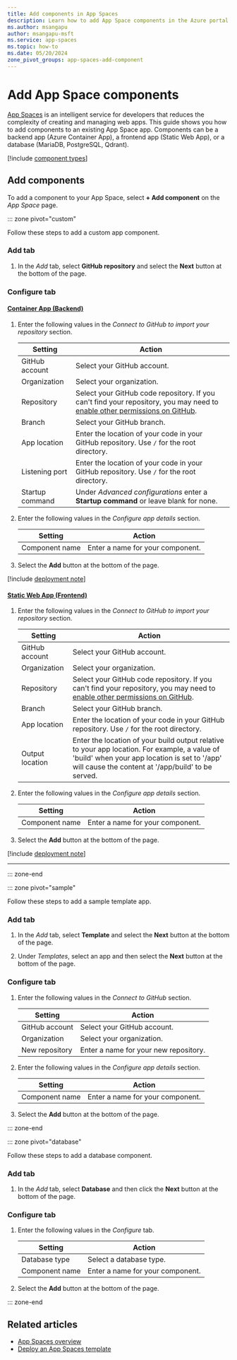 ```yaml
---
title: Add components in App Spaces
description: Learn how to add App Space components in the Azure portal.
ms.author: msangapu
author: msangapu-msft
ms.service: app-spaces
ms.topic: how-to
ms.date: 05/20/2024
zone_pivot_groups: app-spaces-add-component
---
```



# Add App Space components

[App Spaces](https://go.microsoft.com/fwlink/?linkid=2234200) is an intelligent service for developers that reduces the complexity of creating and managing web apps. This guide shows you how to add components to an existing App Space app. Components can be a backend app (Azure Container App), a frontend app (Static Web App), or a database (MariaDB, PostgreSQL, Qdrant).

[!include [component types](./includes/component-types-table.md)]

## Add components

To add a component to your App Space, select **+ Add component** on the _App Space_ page.

::: zone pivot="custom"  

Follow these steps to add a custom app component.

### Add tab

1. In the _Add_ tab, select **GitHub repository** and select the **Next** button at the bottom of the page.

### Configure tab

#### [Container App (Backend)](#tab/aca/)

1. Enter the following values in the _Connect to GitHub to import your repository_ section.

    | Setting | Action |
    |---|---|
    | GitHub account | Select your GitHub account. |
    | Organization | Select your organization. |
    | Repository | Select your GitHub code repository. If you can't find your repository, you may need to [enable other permissions on GitHub](https://docs.github.com/get-started/learning-about-github/access-permissions-on-github). |
    | Branch | Select your GitHub branch. |
    | App location | Enter the location of your code in your GitHub repository. Use `/` for the root directory. |
    | Listening port | Enter the location of your code in your GitHub repository. Use `/` for the root directory. |
    | Startup command | Under *Advanced configurations* enter a **Startup command** or leave blank for none.|


1. Enter the following values in the _Configure app details_ section.

    | Setting | Action |
    |---|---|
    | Component name | Enter a name for your component. |

1. Select the **Add** button at the bottom of the page.

[!include [deployment note](./includes/provisioning-note-aca.md)]
#### [Static Web App (Frontend)](#tab/swa/)
1. Enter the following values in the _Connect to GitHub to import your repository_ section.

    | Setting | Action |
    |---|---|
    | GitHub account | Select your GitHub account. |
    | Organization | Select your organization. |
    | Repository | Select your GitHub code repository. If you can't find your repository, you may need to [enable other permissions on GitHub](https://docs.github.com/get-started/learning-about-github/access-permissions-on-github). |
    | Branch | Select your GitHub branch. |
    | App location | Enter the location of your code in your GitHub repository. Use `/` for the root directory. |
    | Output location | Enter the location of your build output relative to your app location. For example, a value of 'build' when your app location is set to '/app' will cause the content at '/app/build' to be served. |

1. Enter the following values in the _Configure app details_ section.

    | Setting | Action |
    |---|---|
    | Component name | Enter a name for your component. |

1. Select the **Add** button at the bottom of the page.

[!include [deployment note](./includes/provisioning-note-swa.md)]

* * *

::: zone-end

::: zone pivot="sample"  

Follow these steps to add a sample template app.

### Add tab

1. In the _Add_ tab, select **Template** and select the **Next** button at the bottom of the page.

1. Under _Templates_, select an app and then select the **Next** button at the bottom of the page.

### Configure tab

1. Enter the following values in the _Connect to GitHub_ section.

    | Setting | Action |
    |---|---|
    | GitHub account | Select your GitHub account. |
    | Organization | Select your organization. |
    | New repository | Enter a name for your new repository. |


1. Enter the following values in the _Configure app details_ section.

    | Setting | Action |
    |---|---|
    | Component name | Enter a name for your component. |

1. Select the **Add** button at the bottom of the page.

::: zone-end

::: zone pivot="database"  

Follow these steps to add a database component.

### Add tab

1. In the _Add_ tab, select **Database** and then click the **Next** button at the bottom of the page.

### Configure tab

1. Enter the following values in the _Configure_ tab.

    | Setting | Action |
    |---|---|
    | Database type | Select a database type. |
    | Component name | Enter a name for your component. |

1. Select the **Add** button at the bottom of the page.

::: zone-end

## Related articles

- [App Spaces overview](overview.md)
- [Deploy an App Spaces template](deploy-app-spaces-template.md)

